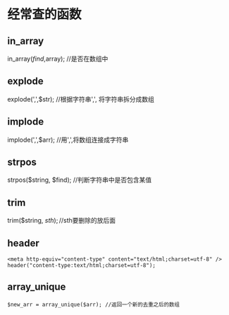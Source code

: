 # 经常查的函数
## in_array
in_array($find,$array); //是否在数组中

## explode
explode(',',$str); //根据字符串',', 将字符串拆分成数组

## implode
implode(',',$arr); //用',',将数组连接成字符串

## strpos
strpos($string, $find); //判断字符串中是否包含某值

## trim
trim($string, $sth); //$sth要删除的放后面

## header
```
<meta http-equiv="content-type" content="text/html;charset=utf-8" />
header("content-type:text/html;charset=utf-8");
```

## array_unique
```
$new_arr = array_unique($arr); //返回一个新的去重之后的数组

```